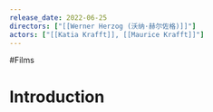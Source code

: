 ```yaml
---
release_date: 2022-06-25
directors: ["[[Werner Herzog (沃纳·赫尔佐格)]]"]
actors: ["[[Katia Krafft]], [[Maurice Krafft]]"]
---
```

#Films 
# Introduction 